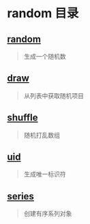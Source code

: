 # random 目录

## [random](/random/random)

> 生成一个随机数

## [draw](/random/draw)

> 从列表中获取随机项目

## [shuffle](/random/shuffle)

> 随机打乱数组

## [uid](/random/uid)

> 生成唯一标识符

## [series](/random/series)

> 创建有序系列对象
